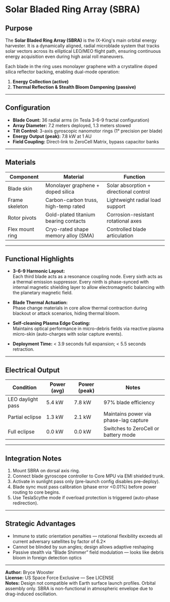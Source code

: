 # Solar Bladed Ring Array (SBRA)

## Purpose

The **Solar Bladed Ring Array (SBRA)** is the IX-King's main orbital energy harvester. It is a dynamically aligned, radial microblade system that tracks solar vectors across its elliptical LEO/MEO flight path, ensuring continuous energy acquisition even during high axial roll maneuvers.

Each blade in the ring uses monolayer graphene with a crystalline doped silica reflector backing, enabling dual-mode operation:
1. **Energy Collection (active)**
2. **Thermal Reflection & Stealth Bloom Dampening (passive)**

---

## Configuration

- **Blade Count:** 36 radial arms (in Tesla 3-6-9 fractal configuration)
- **Array Diameter:** 7.2 meters deployed, 1.3 meters stowed
- **Tilt Control:** 3-axis gyroscopic nanomotor rings (1° precision per blade)
- **Energy Output (peak):** 7.8 kW at 1 AU
- **Field Coupling:** Direct-link to ZeroCell Matrix, bypass capacitor banks

---

## Materials

| Component            | Material                               | Function                             |
|----------------------|----------------------------------------|--------------------------------------|
| Blade skin           | Monolayer graphene + doped silica      | Solar absorption + directional control |
| Frame skeleton       | Carbon-carbon truss, high-temp rated   | Lightweight radial load support      |
| Rotor pivots         | Gold-plated titanium bearing contacts  | Corrosion-resistant rotational axes  |
| Flex mount ring      | Cryo-rated shape memory alloy (SMA)    | Controlled blade articulation         |

---

## Functional Highlights

- **3-6-9 Harmonic Layout:**  
  Each third blade acts as a resonance coupling node. Every sixth acts as a thermal emission suppressor. Every ninth is phase-synced with internal magnetic shielding layer to allow electromagnetic balancing with the planetary magnetic field.

- **Blade Thermal Actuation:**  
  Phase change materials in core allow thermal contraction during blackout or attack scenarios, hiding thermal bloom.

- **Self-cleaning Plasma Edge Coating:**  
  Maintains optical performance in micro-debris fields via reactive plasma micro-skin (auto-charges with solar capture events).

- **Deployment Time:** < 3.9 seconds full expansion; < 5.5 seconds retraction.

---

## Electrical Output

| Condition           | Power (avg) | Power (peak) | Notes                                  |
|---------------------|-------------|--------------|----------------------------------------|
| LEO daylight pass   | 5.4 kW      | 7.8 kW       | 97% blade efficiency                   |
| Partial eclipse     | 1.3 kW      | 2.1 kW       | Maintains power via phase-lag capture |
| Full eclipse        | 0.0 kW      | 0.0 kW       | Switches to ZeroCell or battery mode  |

---

## Integration Notes

1. Mount SBRA on dorsal axis ring.
2. Connect blade gyroscope controller to Core MPU via EMI shielded trunk.
3. Activate in sunlight pass only (pre-launch config disables pre-deploy).
4. Blade sync must pass calibration (phase error <0.01%) before power routing to core begins.
5. Use TeslaScythe mode if overload protection is triggered (auto-phase redirection).

---

## Strategic Advantages

- Immune to static orientation penalties — rotational flexibility exceeds all current adversary satellites by factor of 6.2×
- Cannot be blinded by sun angles; design allows adaptive reshaping
- Passive stealth via “Blade Shimmer” field modulation — looks like debris bloom in foreign detection optics

---

**Author:** Bryce Wooster  
**License:** US Space Force Exclusive — See LICENSE  
**Notes:** Design not compatible with Earth surface launch profiles. Orbital assembly only. SBRA is non-functional in atmospheric envelope due to drag-induced oscillation.
